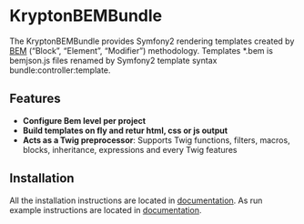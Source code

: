 KryptonBEMBundle
=============

The KryptonBEMBundle provides Symfony2 rendering templates created by [BEM](https://github.com/bem) (“Block”, “Element”, “Modifier”) methodology.
Templates *.bem is bemjson.js files renamed by Symfony2 template syntax bundle:controller:template.

Features
-------------
- **Configure Bem level per project**
- **Build templates on fly and retur html, css or js output**
- **Acts as a Twig preprocessor**: Supports Twig functions, filters, macros, blocks, inheritance, expressions and every Twig features


Installation
------------

All the installation instructions are located in [documentation](https://github.com/qyi/KryptonBEMBundle/blob/master/Resources/doc/installation.md).
As run example instructions are located in [documentation](https://github.com/qyi/KryptonBEMBundle/blob/master/Resources/doc/example.md).
